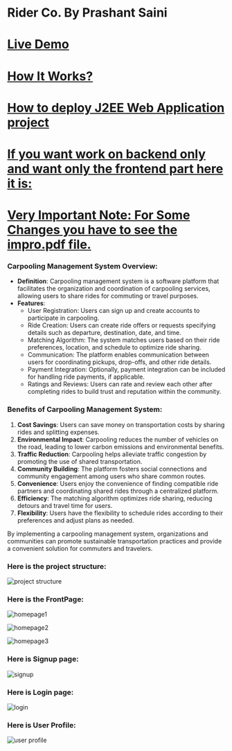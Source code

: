 # Rider Co. By Prashant Saini

# [Live Demo](http://13.51.117.99:8080/NewRider/)

# [How It Works?](https://youtu.be/SFmnCYLW4Rw?si=y0OGo1DpJL8SBQHd)

# [How to deploy J2EE Web Application project](https://youtu.be/f0ADg_3FpSU?si=DxmveOPeLI_IBt54)

# [If you want work on backend only and want only the frontend part here it is: ](https://github.com/atomhudson/Rider/tree/main/template)

# [**Very Important Note: For Some Changes you have to see the impro.pdf file.**](https://github.com/atomhudson/Rider/blob/main/impro.pdf)

### Carpooling Management System Overview:
- **Definition**: Carpooling management system is a software platform that facilitates the organization and coordination of carpooling services, allowing users to share rides for commuting or travel purposes.
- **Features**:
  - User Registration: Users can sign up and create accounts to participate in carpooling.
  - Ride Creation: Users can create ride offers or requests specifying details such as departure, destination, date, and time.
  - Matching Algorithm: The system matches users based on their ride preferences, location, and schedule to optimize ride sharing.
  - Communication: The platform enables communication between users for coordinating pickups, drop-offs, and other ride details.
  - Payment Integration: Optionally, payment integration can be included for handling ride payments, if applicable.
  - Ratings and Reviews: Users can rate and review each other after completing rides to build trust and reputation within the community.

### Benefits of Carpooling Management System:
1. **Cost Savings**: Users can save money on transportation costs by sharing rides and splitting expenses.
2. **Environmental Impact**: Carpooling reduces the number of vehicles on the road, leading to lower carbon emissions and environmental benefits.
3. **Traffic Reduction**: Carpooling helps alleviate traffic congestion by promoting the use of shared transportation.
4. **Community Building**: The platform fosters social connections and community engagement among users who share common routes.
5. **Convenience**: Users enjoy the convenience of finding compatible ride partners and coordinating shared rides through a centralized platform.
6. **Efficiency**: The matching algorithm optimizes ride sharing, reducing detours and travel time for users.
7. **Flexibility**: Users have the flexibility to schedule rides according to their preferences and adjust plans as needed.

By implementing a carpooling management system, organizations and communities can promote sustainable transportation practices and provide a convenient solution for commuters and travelers.


### Here is the project structure: 

![project structure](https://github.com/atomhudson/Rider/assets/83460106/c391d51b-e479-4e82-bdc3-da318ea2e1a3)

### Here is the FrontPage:

![homepage1](https://github.com/atomhudson/Rider/assets/83460106/f802b3f4-3ade-42b0-a809-6e92ade70e91)

![homepage2](https://github.com/atomhudson/Rider/assets/83460106/4ccf3bd6-2978-4e0d-a679-0ae0dda28080)

![homepage3](https://github.com/atomhudson/Rider/assets/83460106/84da8c8a-f822-4c4e-b799-43c33467708a)

### Here is Signup page:

![signup](https://github.com/atomhudson/Rider/assets/83460106/f7458918-de2d-4df9-91a9-5de4161f88f9)

### Here is Login page:

![login](https://github.com/atomhudson/Rider/assets/83460106/2de6c956-8722-4f9a-899c-d60cee248624)

### Here is User Profile: 

![user profile](https://github.com/atomhudson/Rider/assets/83460106/23e60f13-2c4a-4bd6-b044-15ebdc330c00)




